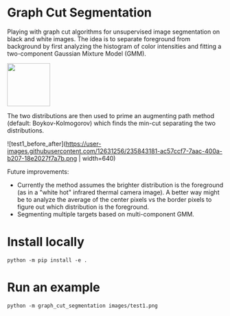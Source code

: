 # Graph Cut Segmentation

Playing with graph cut algorithms for unsupervised image segmentation on black
and white images. The idea is to separate foreground from background by first
analyzing the histogram of color intensities and fitting a two-component Gaussian Mixture
Model (GMM).

<img src="https://user-images.githubusercontent.com/12631256/235843320-7314424d-4a1b-450e-8a8d-62ed8c8c0968.png" width="100" height="100">

The two distributions are then used to prime an augmenting path
method (default: Boykov-Kolmogorov) which finds the min-cut separating the two
distributions.

![test1_before_after](https://user-images.githubusercontent.com/12631256/235843181-ac57ccf7-7aac-400a-b207-18e2027f7a7b.png | width=640)

Future improvements:
- Currently the method assumes the brighter distribution is the foreground (as
  in a "white hot" infrared thermal camera image). A better way might be to
analyze the average of the center pixels vs the border pixels to figure out
which distribution is the foreground.
-  Segmenting multiple targets based on multi-component GMM.

# Install locally

```
python -m pip install -e .
```

# Run an example

```
python -m graph_cut_segmentation images/test1.png
```
